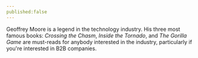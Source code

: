 ```yaml
--- 
published:false
---
```



Geoffrey Moore is a legend in the technology industry. His three most famous books: _Crossing the Chasm_, _Inside the Tornado_, and 
_The Gorilla Game_ are must-reads for anybody interested in the industry, particularly if you're interested in B2B companies.




